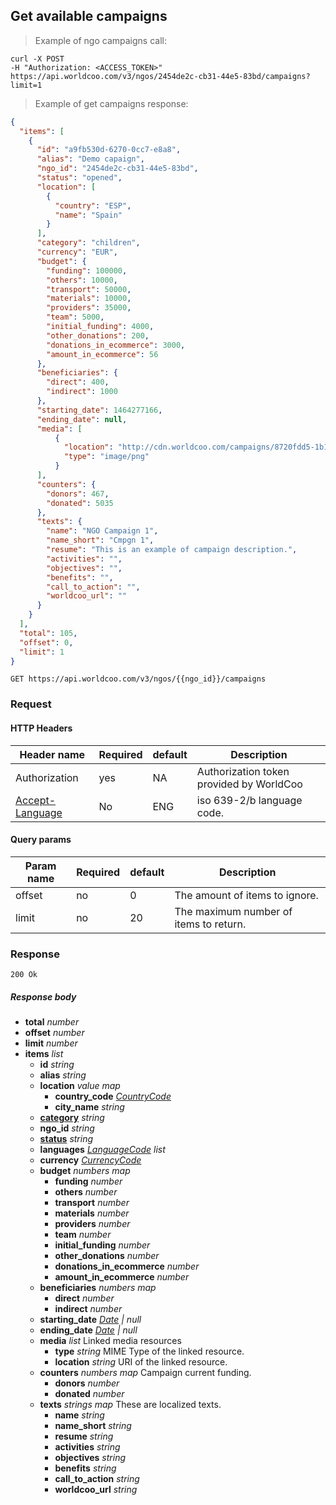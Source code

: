 ## Get available campaigns

> Example of ngo campaigns call:

```shell
curl -X POST
-H "Authorization: <ACCESS_TOKEN>"
https://api.worldcoo.com/v3/ngos/2454de2c-cb31-44e5-83bd/campaigns?limit=1
```

> Example of get campaigns response:

```json
{
  "items": [
    {
      "id": "a9fb530d-6270-0cc7-e8a8",
      "alias": "Demo capaign",
      "ngo_id": "2454de2c-cb31-44e5-83bd",
      "status": "opened",
      "location": [
        {
          "country": "ESP",
          "name": "Spain"
        }
      ],
      "category": "children",
      "currency": "EUR",
      "budget": {
        "funding": 100000,
        "others": 10000,
        "transport": 50000,
        "materials": 10000,
        "providers": 35000,
        "team": 5000,
        "initial_funding": 4000,
        "other_donations": 200,
        "donations_in_ecommerce": 3000,
        "amount_in_ecommerce": 56
      },
      "beneficiaries": {
        "direct": 400,
        "indirect": 1000
      },
      "starting_date": 1464277166,
      "ending_date": null,
      "media": [
          {
            "location": "http://cdn.worldcoo.com/campaigns/8720fdd5-1b10-a4c8-a614/logos/logoexamplengo1.png",
            "type": "image/png"
          }
      ],
      "counters": {
        "donors": 467,
        "donated": 5035
      },
      "texts": {
        "name": "NGO Campaign 1",
        "name_short": "Cmpgn 1",
        "resume": "This is an example of campaign description.",
        "activities": "",
        "objectives": "",
        "benefits": "",
        "call_to_action": "",
        "worldcoo_url": ""
      }
    }
  ],
  "total": 105,
  "offset": 0,
  "limit": 1
}

```

`GET https://api.worldcoo.com/v3/ngos/{{ngo_id}}/campaigns`

### Request

#### HTTP Headers

Header name | Required | default | Description
---------- | ------- | ------- | -------
Authorization | yes | NA | Authorization token provided by WorldCoo
[Accept-Language](https://www.w3.org/Protocols/rfc2616/rfc2616-sec14.html#sec14.4) | No | ENG | iso 639-2/b language code.

#### Query params

Param name | Required | default | Description
---------- | ------- | ------- | -------
offset | no | 0 | The amount of items to ignore.
limit | no | 20 | The maximum number of items to return.

### Response

`200 Ok`

##### Response body

- **total** *number*
- **offset** *number*
- **limit** *number*
- **items** *list*
  - **id** *string*
  - **alias** *string*
  - **location** *value map*
      - **country_code** *[CountryCode](#country-standar)*
      - **city_name** *string*
  - **[category](#campaign-categories)** *string*
  - **ngo_id** *string*
  - **[status](#campaign-statuses)** *string*
  - **languages** *[LanguageCode](#language-standar) list*
  - **currency** *[CurrencyCode](#currency-standar)*
  - **budget** *numbers map*
      - **funding** *number*
      - **others** *number*
      - **transport** *number*
      - **materials** *number*
      - **providers** *number*
      - **team** *number*
      - **initial_funding** *number*
      - **other_donations** *number*
      - **donations_in_ecommerce** *number*
      - **amount_in_ecommerce** *number*
  - **beneficiaries** *numbers map*
      - **direct** *number*
      - **indirect** *number*
  - **starting_date** *[Date](#date-standar) | null*
  - **ending_date** *[Date](#date-standar) | null*
  - **media** *list* Linked media resources
      - **type** *string* MIME Type of the linked resource.
      - **location** *string* URI of the linked resource.
  - **counters** *numbers map* Campaign current funding.
      - **donors** *number*
      - **donated** *number*
  - **texts** *strings map* These are localized texts.
      - **name** *string*
      - **name_short** *string*
      - **resume** *string*
      - **activities** *string*
      - **objectives** *string*
      - **benefits** *string*
      - **call_to_action** *string*
      - **worldcoo_url** *string*
